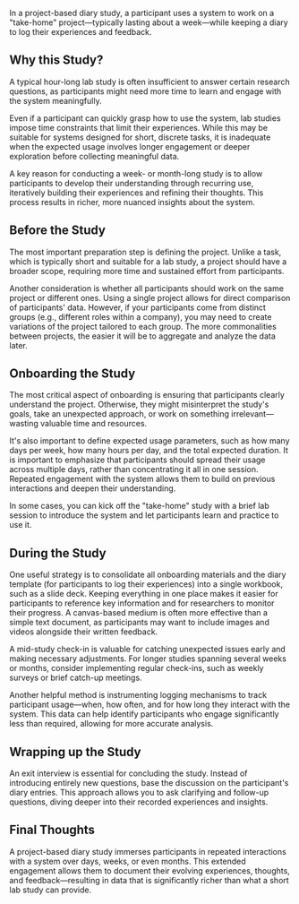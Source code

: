 In a project-based diary study, a participant uses a system to work on a "take-home" project—typically lasting about a week—while keeping a diary to log their experiences and feedback.

## Why this Study?
A typical hour-long lab study is often insufficient to answer certain research questions, as participants might need more time to learn and engage with the system meaningfully.

Even if a participant can quickly grasp how to use the system, lab studies impose time constraints that limit their experiences. While this may be suitable for systems designed for short, discrete tasks, it is inadequate when the expected usage involves longer engagement or deeper exploration before collecting meaningful data.

A key reason for conducting a week- or month-long study is to allow participants to develop their understanding through recurring use, iteratively building their experiences and refining their thoughts. This process results in richer, more nuanced insights about the system.

## Before the Study
The most important preparation step is defining the project. Unlike a task, which is typically short and suitable for a lab study, a project should have a broader scope, requiring more time and sustained effort from participants.

Another consideration is whether all participants should work on the same project or different ones. Using a single project allows for direct comparison of participants' data. However, if your participants come from distinct groups (e.g., different roles within a company), you may need to create variations of the project tailored to each group. The more commonalities between projects, the easier it will be to aggregate and analyze the data later.

## Onboarding the Study
The most critical aspect of onboarding is ensuring that participants clearly understand the project. Otherwise, they might misinterpret the study's goals, take an unexpected approach, or work on something irrelevant—wasting valuable time and resources.

It's also important to define expected usage parameters, such as how many days per week, how many hours per day, and the total expected duration. It is important to emphasize that participants should spread their usage across multiple days, rather than concentrating it all in one session. Repeated engagement with the system allows them to build on previous interactions and deepen their understanding.

In some cases, you can kick off the "take-home" study with a brief lab session to introduce the system and let participants learn and practice to use it.

## During the Study
One useful strategy is to consolidate all onboarding materials and the diary template (for participants to log their experiences) into a single workbook, such as a slide deck. Keeping everything in one place makes it easier for participants to reference key information and for researchers to monitor their progress. A canvas-based medium is often more effective than a simple text document, as participants may want to include images and videos alongside their written feedback.

A mid-study check-in is valuable for catching unexpected issues early and making necessary adjustments. For longer studies spanning several weeks or months, consider implementing regular check-ins, such as weekly surveys or brief catch-up meetings.

Another helpful method is instrumenting logging mechanisms to track participant usage—when, how often, and for how long they interact with the system. This data can help identify participants who engage significantly less than required, allowing for more accurate analysis.

## Wrapping up the Study
An exit interview is essential for concluding the study. Instead of introducing entirely new questions, base the discussion on the participant's diary entries. This approach allows you to ask clarifying and follow-up questions, diving deeper into their recorded experiences and insights.

## Final Thoughts
A project-based diary study immerses participants in repeated interactions with a system over days, weeks, or even months. This extended engagement allows them to document their evolving experiences, thoughts, and feedback—resulting in data that is significantly richer than what a short lab study can provide.
